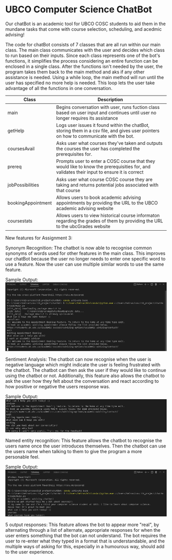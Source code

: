 # UBCO Computer Science ChatBot

Our chatBot is an academic tool for UBCO COSC students to aid them in the mundane tasks that come with course selection, scheduling, and acedmic advising!

The code for chatBot consists of 7 classes that are all run within our main class. The main class communicates with the user and decides which class to run based on their inputs. Since each class represents one of the bot's functions, it simplifies the process considering an entire function can be enclosed in a single class. After the functions isn't needed by the user, the program takes them back to the main method and aks if any other assistance is needed. Using a while loop, the main method will run until the user has specified no more help is needed. This loop lets the user take advantage of all the functions in one conversation.


| Class | Description |
| ----------- | ----------- |
| main | Begins conversation with user, runs fuction class based on user input and continues until user no longer requires its assistance |
| getHelp | Logs user issues it found within the chatBot, storing them in a csv file, and gives user pointers on how to communicate with the bot.  |
| coursesAvail | Asks user what courses they've taken and outputs the courses the user has completed the prerequisites for. |
| prereq | Prompts user to enter a COSC course that they would like to know the prerequisities for, and validates their input to ensure it is correct |
| jobPossibilities | Asks user what course COSC course they are taking and returns potential jobs associated with that course |
| bookingAppointment | Allows users to book academic advising appointments by providing the URL to the UBCO academic advising website | 
| coursestats | Allows users to view historical course informaton regarding the grades of them by providing the URL to the ubcGrades website | 

New features for Assignment 3:

Synonym Recognition:
The chatbot is now able to recognise common synonyms of words used for other features in the main class. This improves our chatBot because the user no longer needs to enter one specific word to use a feature. Now the user can use multiple similar words to use the same feature. 

Sample Output:
![Sample output](Images/synonym_sample.PNG)

Sentiment Analysis:
The chatbot can now recognise when the user is negative language which might indicate the user is feeling frustrated with the chatbot. The chatbot can then ask the user if they would like to continue using the chatbot or not. Additionally, this feature also allows the chatbot to ask the user how they felt about the conversation and react according to how positive or negative the users response was.

Sample Output:
![Sample output](Images/sentiment_sample.PNG)

Named entity recognition:
This feature allows the chatbot to recognise the users name once the user introduces themselves. Then the chatbot can use the users name when talking to them to give the program a more personable feel. 

Sample Output:
![Sample output](Images/ner_sample.PNG)

5 output responses:
This feature allows the bot to appear more "real", by alternating through a list of alternate, appropriate responses for when the user enters something that the bot can not understand. The bot requires the user to re-enter what they typed in a format that is understandable, and the multiple ways of asking for this, especially in a humourous way, should add to the user experience.


